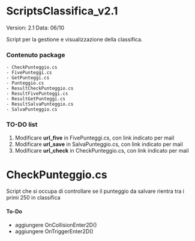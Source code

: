 # ScriptsClassifica_v2.1

Version: 2.1
Data: 06/10



Script per la gestione e visualizzazione della classifica.  

### Contenuto package

```
- CheckPunteggio.cs
- FivePunteggi.cs
- GetPunteggi.cs
- Punteggio.cs
- ResultCheckPunteggio.cs
- ResultFivePunteggi.cs
- ResultGetPunteggi.cs
- ResultSalvaPunteggio.cs
- SalvaPunteggio.cs
```


### TO-DO list

1) Modificare **url_five** in FivePunteggi.cs, con link indicato per mail
2) Modificare **url_save** in SalvaPunteggio.cs, con link indicato per mail
3) Modificare **url_check** in CheckPunteggio.cs, con link indicato per mail



# CheckPunteggio.cs

Script che si occupa di controllare se il punteggio da salvare rientra tra i primi 250 in classifica

#### To-Do
- aggiungere OnCollisionEnter2D()
- aggiungere OnTriggerEnter2D()